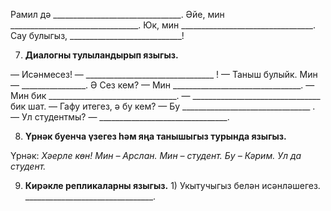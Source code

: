 Рамил дә \_\_\_\_\_\_\_\_\_\_\_\_\_\_\_\_\_\_\_\_\_\_\_\_\_\_\_\_\_\_\_\_.
Әйе, мин \_\_\_\_\_\_\_\_\_\_\_\_\_\_\_\_\_\_\_\_\_\_\_\_\_\_\_\_\_\_\_\_.
Юк, мин \_\_\_\_\_\_\_\_\_\_\_\_\_\_\_\_\_\_\_\_\_\_\_\_\_\_\_\_\_\_\_\_\_.
Сау булыгыз, \_\_\_\_\_\_\_\_\_\_\_\_\_\_\_\_\_\_\_\_\_\_\_\_\_\_\_\_!

7. **Диалогны тулыландырып языгыз.**

— Исәнмесез! 
— \_\_\_\_\_\_\_\_\_\_\_\_\_\_\_\_\_\_\_\_\_\_\_\_\_\_\_\_\_\_\_\_ !
— Таныш булыйк. Мин — \_\_\_\_\_\_\_\_\_\_\_\_\_\_\_\_. Ә Сез кем?
— Мин \_\_\_\_\_\_\_\_\_\_\_\_\_\_\_\_\_\_\_\_\_\_\_\_\_\_\_\_\_\_\_\_.
— Мин бик \_\_\_\_\_\_\_\_\_\_\_\_\_\_\_\_\_\_\_\_\_\_\_\_\_\_\_\_\_\_\_\_.
— \_\_\_\_\_\_\_\_\_\_\_\_\_\_\_\_\_\_\_\_\_\_\_\_\_\_\_\_\_\_\_\_ бик шат.
— Гафу итегез, ә бу кем?
— Бу \_\_\_\_\_\_\_\_\_\_\_\_\_\_\_\_\_\_\_\_\_\_\_\_\_\_\_\_\_\_\_\_ .
— Ул студентмы? 
— \_\_\_\_\_\_\_\_\_\_\_\_\_\_\_\_\_\_\_\_\_\_\_\_\_\_\_\_\_\_\_\_.

8. **Үрнәк буенча үзегез һәм яңа танышыгыз турында языгыз.**

Үрнәк:
*Хәерле көн! Мин – Арслан. Мин – студент. Бу – Кәрим. Ул да студент.*

9. **Кирәкле репликаларны языгыз.**
1\) Укытучыгыз белән исәнләшегез.
\_\_\_\_\_\_\_\_\_\_\_\_\_\_\_\_\_\_\_\_\_\_\_\_\_\_\_\_\_\_\_\_.